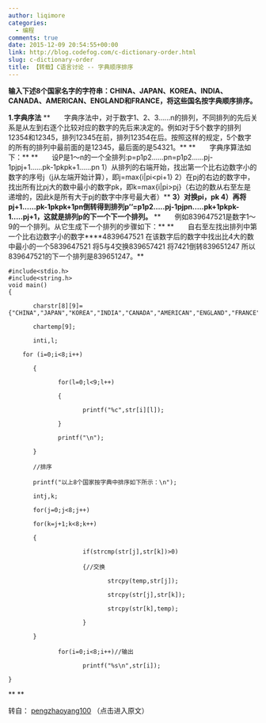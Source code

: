 ```yaml
---
author: liqimore
categories:
  - 编程
comments: true
date: 2015-12-09 20:54:55+00:00
link: http://blog.codefog.com/c-dictionary-order.html
slug: c-dictionary-order
title: 【转载】C语言讨论 -- 字典顺序排序
---
```



**输入下述8个国家名字的字符串：CHINA、JAPAN、KOREA、INDIA、CANADA、AMERICAN、ENGLAND和FRANCE，将这些国名按字典顺序排序。**

**1.字典序法**
**　　字典序法中，对于数字1、2、3......n的排列，不同排列的先后关系是从左到右逐个比较对应的数字的先后来决定的。例如对于5个数字的排列12354和12345，排列12345在前，排列12354在后。按照这样的规定，5个数字的所有的排列中最前面的是12345，最后面的是54321。**
**　　字典序算法如下：**
**　　设P是1～n的一个全排列:p=p1p2......pn=p1p2......pj-1pjpj+1......pk-1pkpk+1......pn
1）从排列的右端开始，找出第一个比右边数字小的数字的序号j（j从左端开始计算），即j=max{i|pi<pi+1}
2）在pj的右边的数字中，找出所有比pj大的数中最小的数字pk，即k=max{i|pi>pj}（右边的数从右至左是递增的，因此k是所有大于pj的数字中序号最大者）**
**3）对换pi，pk
4）再将pj+1......pk-1pkpk+1pn倒转得到排列p’’=p1p2.....pj-1pjpn.....pk+1pkpk-1.....pj+1，这就是排列p的下一个下一个排列。**
**　　例如839647521是数字1～9的一个排列。从它生成下一个排列的步骤如下：**
**　　自右至左找出排列中第一个比右边数字小的数字****4839647521
在该数字后的数字中找出比4大的数中最小的一个5839647521
将5与4交换839657421
将7421倒转839651247
所以839647521的下一个排列是839651247。**

<!--more-->

    
    #include<stdio.h>
    #include<string.h>
    void main()
    {
    
           charstr[8][9]={"CHINA","JAPAN","KOREA","INDIA","CANADA","AMERICAN","ENGLAND","FRANCE"};
    
           chartemp[9];
    
           inti,l;
    
        for (i=0;i<8;i++)
    
           {
    
                  for(l=0;l<9;l++)
    
                  {
    
                         printf("%c",str[i][l]);
    
                  }
    
                  printf("\n");
    
           }
    
           //排序
    
           printf("以上8个国家按字典中排序如下所示：\n");
    
           intj,k;
    
           for(j=0;j<8;j++)
    
           for(k=j+1;k<8;k++)
    
           {
    
                         if(strcmp(str[j],str[k])>0)
    
                         {//交换
    
                                strcpy(temp,str[j]);
    
                                strcpy(str[j],str[k]);
    
                                strcpy(str[k],temp); 
    
                         }
    
           }
    
                  for(i=0;i<8;i++)//输出
    
                         printf("%s\n",str[i]);
    
    }




** **



转自： [pengzhaoyang100](http://blog.csdn.net/pengzhaoyang100/article/details/7815244) （点击进入原文）